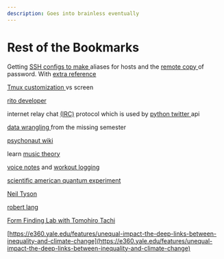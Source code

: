 ```yaml
---
description: Goes into brainless eventually
---
```


# Rest of the Bookmarks

Getting [SSH configs to make ](https://www.howtogeek.com/75007/stupid-geek-tricks-use-your-ssh-config-file-to-create-aliases-for-hosts/)aliases for hosts and the [remote copy ](https://www.howtogeek.com/66776/how-to-remotely-copy-files-over-ssh-without-entering-your-password/)of password. With [extra reference](https://scotch.io/tutorials/how-to-create-an-ssh-shortcut) 

[Tmux customization ](https://www.hamvocke.com/blog/a-guide-to-customizing-your-tmux-conf/)vs screen

[rito developer](https://developer.riotgames.com/)

internet relay chat [\(IRC\)](http://python-irclib.sourceforge.net/) protocol which is used by [python twitter ](https://mike.verdone.ca/twitter/#downloads)api

[data wrangling ](https://missing.csail.mit.edu/2020/data-wrangling/)from the missing semester

[psychonaut wiki](https://psychonautwiki.org/wiki/Main_Page)

learn [music theory](https://www.musictheory.net/lessons)

[voice notes](https://docs.google.com/document/d/1PZDdu35StF01ouViVFXqWO8qiDHgVRuzJqqfQtXxGso/edit) and [workout logging](https://docs.google.com/forms/d/e/1FAIpQLSeuUSRzPsZfTRghr5SNV7Dw1EAgUZcuKh-ViF6CRkp8HLRbHw/viewform)

[scientific american quantum experiment](https://blogs.scientificamerican.com/cross-check/my-quantum-experiment/)

[Neil Tyson](https://www.haydenplanetarium.org/tyson/commentary/2020-06-03-reflections-on-color-of-my-skin.php)

[robert lang](http://langorigami.com/math-science-posts/)

[Form Finding Lab with Tomohiro Tachi](https://formfindinglab.wordpress.com/2018/10/09/what-i-am-thinking-origami-artist-and-mathematician-tomohiro-tachi/)

[https://e360.yale.edu/features/unequal-impact-the-deep-links-between-inequality-and-climate-change](https://e360.yale.edu/features/unequal-impact-the-deep-links-between-inequality-and-climate-change)



